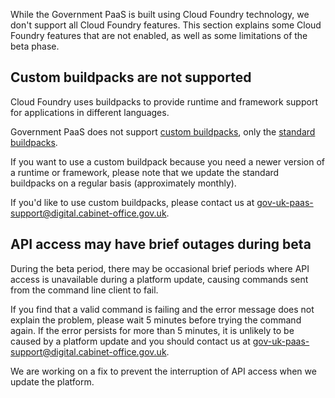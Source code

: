 While the Government PaaS is built using Cloud Foundry technology, we don't  support all Cloud Foundry features. This section explains some Cloud Foundry features that are not enabled, as well as some limitations of the beta phase.

## Custom buildpacks are not supported

Cloud Foundry uses buildpacks to provide runtime and framework support for applications in different languages. 

Government PaaS does not support [custom buildpacks](https://docs.cloudfoundry.org/buildpacks/custom.html), only the [standard buildpacks](https://docs.cloudfoundry.org/buildpacks/).

If you want to use a custom buildpack because you need a newer version of a runtime or framework, please note that we update the standard buildpacks on a regular basis (approximately monthly).

If you'd like to use custom buildpacks, please contact us at [gov-uk-paas-support@digital.cabinet-office.gov.uk](mailto:gov-uk-paas-support@digital.cabinet-office.gov.uk).

## API access may have brief outages during beta

During the beta period, there may be occasional brief periods where API access is unavailable during a platform update, causing commands sent from the command line client to fail. 

If you find that a valid command is failing and the error message does not explain the problem, please wait 5 minutes before trying the command again. If the error persists for more than 5 minutes, it is unlikely to be caused by a platform update and you should contact us at [gov-uk-paas-support@digital.cabinet-office.gov.uk](mailto:gov-uk-paas-support@digital.cabinet-office.gov.uk).

We are working on a fix to prevent the interruption of API access when we update the platform.